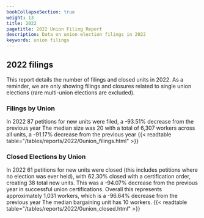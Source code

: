 ```yaml
---
bookCollapseSection: true
weight: 13
title: 2022
pagetitle: 2022 Union Filing Report
description: Data on union election filings in 2022
keywords: union filings
---
```


## 2022 filings

This report details the number of filings and closed units in 2022. As a reminder, we are only showing filings and closures related to single union elections (rare multi-union elections are excluded).

### Filings by Union
In 2022 87 petitions for new units were filed, a -93.51% decrease from the previous year The median size was 20 with a total of 6,307 workers across all units, a -91.17% decrease from the previous year
{{< readtable table="/tables/reports/2022/0union_filings.html" >}}

### Closed Elections by Union
In 2022 61 petitions for new units were closed (this includes petitions where no election was ever held), with 62.30% closed with a certification order, creating 38 total new units. This was a -94.07% decrease from the previous year in successful union certifications. Overall this represents approximately 1,031 workers, which is a -96.64% decrease from the previous year The median bargaining unit has 10 workers.
{{< readtable table="/tables/reports/2022/0union_closed.html" >}}
